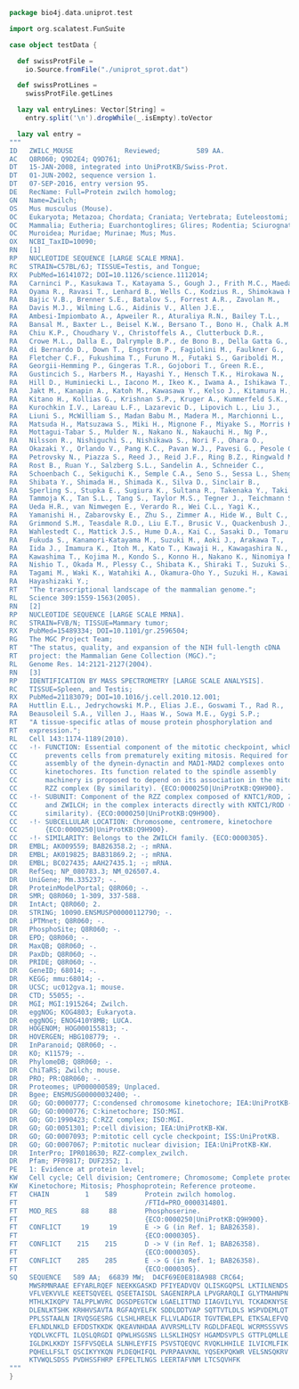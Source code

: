 
```scala
package bio4j.data.uniprot.test

import org.scalatest.FunSuite

case object testData {

  def swissProtFile =
    io.Source.fromFile("./uniprot_sprot.dat")

  def swissProtLines =
    swissProtFile.getLines

  lazy val entryLines: Vector[String] =
    entry.split('\n').dropWhile(_.isEmpty).toVector

  lazy val entry =
"""
ID   ZWILC_MOUSE             Reviewed;         589 AA.
AC   Q8R060; Q9D2E4; Q9D761;
DT   15-JAN-2008, integrated into UniProtKB/Swiss-Prot.
DT   01-JUN-2002, sequence version 1.
DT   07-SEP-2016, entry version 95.
DE   RecName: Full=Protein zwilch homolog;
GN   Name=Zwilch;
OS   Mus musculus (Mouse).
OC   Eukaryota; Metazoa; Chordata; Craniata; Vertebrata; Euteleostomi;
OC   Mammalia; Eutheria; Euarchontoglires; Glires; Rodentia; Sciurognathi;
OC   Muroidea; Muridae; Murinae; Mus; Mus.
OX   NCBI_TaxID=10090;
RN   [1]
RP   NUCLEOTIDE SEQUENCE [LARGE SCALE MRNA].
RC   STRAIN=C57BL/6J; TISSUE=Testis, and Tongue;
RX   PubMed=16141072; DOI=10.1126/science.1112014;
RA   Carninci P., Kasukawa T., Katayama S., Gough J., Frith M.C., Maeda N.,
RA   Oyama R., Ravasi T., Lenhard B., Wells C., Kodzius R., Shimokawa K.,
RA   Bajic V.B., Brenner S.E., Batalov S., Forrest A.R., Zavolan M.,
RA   Davis M.J., Wilming L.G., Aidinis V., Allen J.E.,
RA   Ambesi-Impiombato A., Apweiler R., Aturaliya R.N., Bailey T.L.,
RA   Bansal M., Baxter L., Beisel K.W., Bersano T., Bono H., Chalk A.M.,
RA   Chiu K.P., Choudhary V., Christoffels A., Clutterbuck D.R.,
RA   Crowe M.L., Dalla E., Dalrymple B.P., de Bono B., Della Gatta G.,
RA   di Bernardo D., Down T., Engstrom P., Fagiolini M., Faulkner G.,
RA   Fletcher C.F., Fukushima T., Furuno M., Futaki S., Gariboldi M.,
RA   Georgii-Hemming P., Gingeras T.R., Gojobori T., Green R.E.,
RA   Gustincich S., Harbers M., Hayashi Y., Hensch T.K., Hirokawa N.,
RA   Hill D., Huminiecki L., Iacono M., Ikeo K., Iwama A., Ishikawa T.,
RA   Jakt M., Kanapin A., Katoh M., Kawasawa Y., Kelso J., Kitamura H.,
RA   Kitano H., Kollias G., Krishnan S.P., Kruger A., Kummerfeld S.K.,
RA   Kurochkin I.V., Lareau L.F., Lazarevic D., Lipovich L., Liu J.,
RA   Liuni S., McWilliam S., Madan Babu M., Madera M., Marchionni L.,
RA   Matsuda H., Matsuzawa S., Miki H., Mignone F., Miyake S., Morris K.,
RA   Mottagui-Tabar S., Mulder N., Nakano N., Nakauchi H., Ng P.,
RA   Nilsson R., Nishiguchi S., Nishikawa S., Nori F., Ohara O.,
RA   Okazaki Y., Orlando V., Pang K.C., Pavan W.J., Pavesi G., Pesole G.,
RA   Petrovsky N., Piazza S., Reed J., Reid J.F., Ring B.Z., Ringwald M.,
RA   Rost B., Ruan Y., Salzberg S.L., Sandelin A., Schneider C.,
RA   Schoenbach C., Sekiguchi K., Semple C.A., Seno S., Sessa L., Sheng Y.,
RA   Shibata Y., Shimada H., Shimada K., Silva D., Sinclair B.,
RA   Sperling S., Stupka E., Sugiura K., Sultana R., Takenaka Y., Taki K.,
RA   Tammoja K., Tan S.L., Tang S., Taylor M.S., Tegner J., Teichmann S.A.,
RA   Ueda H.R., van Nimwegen E., Verardo R., Wei C.L., Yagi K.,
RA   Yamanishi H., Zabarovsky E., Zhu S., Zimmer A., Hide W., Bult C.,
RA   Grimmond S.M., Teasdale R.D., Liu E.T., Brusic V., Quackenbush J.,
RA   Wahlestedt C., Mattick J.S., Hume D.A., Kai C., Sasaki D., Tomaru Y.,
RA   Fukuda S., Kanamori-Katayama M., Suzuki M., Aoki J., Arakawa T.,
RA   Iida J., Imamura K., Itoh M., Kato T., Kawaji H., Kawagashira N.,
RA   Kawashima T., Kojima M., Kondo S., Konno H., Nakano K., Ninomiya N.,
RA   Nishio T., Okada M., Plessy C., Shibata K., Shiraki T., Suzuki S.,
RA   Tagami M., Waki K., Watahiki A., Okamura-Oho Y., Suzuki H., Kawai J.,
RA   Hayashizaki Y.;
RT   "The transcriptional landscape of the mammalian genome.";
RL   Science 309:1559-1563(2005).
RN   [2]
RP   NUCLEOTIDE SEQUENCE [LARGE SCALE MRNA].
RC   STRAIN=FVB/N; TISSUE=Mammary tumor;
RX   PubMed=15489334; DOI=10.1101/gr.2596504;
RG   The MGC Project Team;
RT   "The status, quality, and expansion of the NIH full-length cDNA
RT   project: the Mammalian Gene Collection (MGC).";
RL   Genome Res. 14:2121-2127(2004).
RN   [3]
RP   IDENTIFICATION BY MASS SPECTROMETRY [LARGE SCALE ANALYSIS].
RC   TISSUE=Spleen, and Testis;
RX   PubMed=21183079; DOI=10.1016/j.cell.2010.12.001;
RA   Huttlin E.L., Jedrychowski M.P., Elias J.E., Goswami T., Rad R.,
RA   Beausoleil S.A., Villen J., Haas W., Sowa M.E., Gygi S.P.;
RT   "A tissue-specific atlas of mouse protein phosphorylation and
RT   expression.";
RL   Cell 143:1174-1189(2010).
CC   -!- FUNCTION: Essential component of the mitotic checkpoint, which
CC       prevents cells from prematurely exiting mitosis. Required for the
CC       assembly of the dynein-dynactin and MAD1-MAD2 complexes onto
CC       kinetochores. Its function related to the spindle assembly
CC       machinery is proposed to depend on its association in the mitotic
CC       RZZ complex (By similarity). {ECO:0000250|UniProtKB:Q9H900}.
CC   -!- SUBUNIT: Component of the RZZ complex composed of KNTC1/ROD, ZW10
CC       and ZWILCH; in the complex interacts directly with KNTC1/ROD (By
CC       similarity). {ECO:0000250|UniProtKB:Q9H900}.
CC   -!- SUBCELLULAR LOCATION: Chromosome, centromere, kinetochore
CC       {ECO:0000250|UniProtKB:Q9H900}.
CC   -!- SIMILARITY: Belongs to the ZWILCH family. {ECO:0000305}.
DR   EMBL; AK009559; BAB26358.2; -; mRNA.
DR   EMBL; AK019825; BAB31869.2; -; mRNA.
DR   EMBL; BC027435; AAH27435.1; -; mRNA.
DR   RefSeq; NP_080783.3; NM_026507.4.
DR   UniGene; Mm.335237; -.
DR   ProteinModelPortal; Q8R060; -.
DR   SMR; Q8R060; 1-309, 337-588.
DR   IntAct; Q8R060; 2.
DR   STRING; 10090.ENSMUSP00000112790; -.
DR   iPTMnet; Q8R060; -.
DR   PhosphoSite; Q8R060; -.
DR   EPD; Q8R060; -.
DR   MaxQB; Q8R060; -.
DR   PaxDb; Q8R060; -.
DR   PRIDE; Q8R060; -.
DR   GeneID; 68014; -.
DR   KEGG; mmu:68014; -.
DR   UCSC; uc012gva.1; mouse.
DR   CTD; 55055; -.
DR   MGI; MGI:1915264; Zwilch.
DR   eggNOG; KOG4803; Eukaryota.
DR   eggNOG; ENOG410Y8MB; LUCA.
DR   HOGENOM; HOG000155813; -.
DR   HOVERGEN; HBG108779; -.
DR   InParanoid; Q8R060; -.
DR   KO; K11579; -.
DR   PhylomeDB; Q8R060; -.
DR   ChiTaRS; Zwilch; mouse.
DR   PRO; PR:Q8R060; -.
DR   Proteomes; UP000000589; Unplaced.
DR   Bgee; ENSMUSG00000032400; -.
DR   GO; GO:0000777; C:condensed chromosome kinetochore; IEA:UniProtKB-SubCell.
DR   GO; GO:0000776; C:kinetochore; ISO:MGI.
DR   GO; GO:1990423; C:RZZ complex; ISO:MGI.
DR   GO; GO:0051301; P:cell division; IEA:UniProtKB-KW.
DR   GO; GO:0007093; P:mitotic cell cycle checkpoint; ISS:UniProtKB.
DR   GO; GO:0007067; P:mitotic nuclear division; IEA:UniProtKB-KW.
DR   InterPro; IPR018630; RZZ-complex_zwilch.
DR   Pfam; PF09817; DUF2352; 1.
PE   1: Evidence at protein level;
KW   Cell cycle; Cell division; Centromere; Chromosome; Complete proteome;
KW   Kinetochore; Mitosis; Phosphoprotein; Reference proteome.
FT   CHAIN         1    589       Protein zwilch homolog.
FT                                /FTId=PRO_0000314801.
FT   MOD_RES      88     88       Phosphoserine.
FT                                {ECO:0000250|UniProtKB:Q9H900}.
FT   CONFLICT     19     19       E -> G (in Ref. 1; BAB26358).
FT                                {ECO:0000305}.
FT   CONFLICT    215    215       D -> V (in Ref. 1; BAB26358).
FT                                {ECO:0000305}.
FT   CONFLICT    285    285       E -> G (in Ref. 1; BAB26358).
FT                                {ECO:0000305}.
SQ   SEQUENCE   589 AA;  66839 MW;  D4CF69E0E818A988 CRC64;
     MWSRMNRAAE EFYARLRQEF NEEKKGASKD PFIYEADVQV QLISKGQPSL LKTILNENDS
     VFLVEKVVLE KEETSQVEEL QSEETAISDL SAGENIRPLA LPVGRARQLI GLYTMAHNPN
     MTHLKIKQPV TALPPLWVRC DGSDPEGTCW LGAELITTND IIAGVILYVL TCKADKNYSE
     DLENLKTSHK KRHHVSAVTA RGFAQYELFK SDDLDDTVAP SQTTVTLDLS WSPVDEMLQT
     PPLSSTAALN IRVQSGESRG CLSHLHRELK FLLVLADGIR TGVTEWLEPL ETKSALEFVQ
     EFLNDLNKLD EFDDSTKKDK QKEAVNHDAA AVVRSMLLTV RGDLDFAEQL WCRMSSSVVS
     YQDLVKCFTL ILQSLQRGDI QPWLHSGSNS LLSKLIHQSY HGAMDSVPLS GTTPLQMLLE
     IGLDKLKKDY ISFFVSQELA SLNHLEYFIS PSVSTQEQVC RVQKLHHILE ILVICMLFIK
     PQHELLFSLT QSCIKYYKQN PLDEQHIFQL PVRPAAVKNL YQSEKPQKWR VELSNSQKRV
     KTVWQLSDSS PVDHSSFHRP EFPELTLNGS LEERTAFVNM LTCSQVHFK
"""
}

```




[test/scala/lines.scala]: lines.scala.md
[test/scala/testData.scala]: testData.scala.md
[test/scala/FlatFileEntry.scala]: FlatFileEntry.scala.md
[test/scala/EntryParsingSpeed.scala]: EntryParsingSpeed.scala.md
[test/scala/FileReadSpeed.scala]: FileReadSpeed.scala.md
[test/scala/SeqOps.scala]: SeqOps.scala.md
[main/scala/entry.scala]: ../../main/scala/entry.scala.md
[main/scala/flat/SequenceData.scala]: ../../main/scala/flat/SequenceData.scala.md
[main/scala/flat/KW.scala]: ../../main/scala/flat/KW.scala.md
[main/scala/flat/ID.scala]: ../../main/scala/flat/ID.scala.md
[main/scala/flat/RC.scala]: ../../main/scala/flat/RC.scala.md
[main/scala/flat/DT.scala]: ../../main/scala/flat/DT.scala.md
[main/scala/flat/Entry.scala]: ../../main/scala/flat/Entry.scala.md
[main/scala/flat/GN.scala]: ../../main/scala/flat/GN.scala.md
[main/scala/flat/parsers.scala]: ../../main/scala/flat/parsers.scala.md
[main/scala/flat/RG.scala]: ../../main/scala/flat/RG.scala.md
[main/scala/flat/DR.scala]: ../../main/scala/flat/DR.scala.md
[main/scala/flat/OG.scala]: ../../main/scala/flat/OG.scala.md
[main/scala/flat/RL.scala]: ../../main/scala/flat/RL.scala.md
[main/scala/flat/SQ.scala]: ../../main/scala/flat/SQ.scala.md
[main/scala/flat/PE.scala]: ../../main/scala/flat/PE.scala.md
[main/scala/flat/OS.scala]: ../../main/scala/flat/OS.scala.md
[main/scala/flat/CC.scala]: ../../main/scala/flat/CC.scala.md
[main/scala/flat/OX.scala]: ../../main/scala/flat/OX.scala.md
[main/scala/flat/OH.scala]: ../../main/scala/flat/OH.scala.md
[main/scala/flat/RN.scala]: ../../main/scala/flat/RN.scala.md
[main/scala/flat/DE.scala]: ../../main/scala/flat/DE.scala.md
[main/scala/flat/RA.scala]: ../../main/scala/flat/RA.scala.md
[main/scala/flat/RX.scala]: ../../main/scala/flat/RX.scala.md
[main/scala/flat/FT.scala]: ../../main/scala/flat/FT.scala.md
[main/scala/flat/AC.scala]: ../../main/scala/flat/AC.scala.md
[main/scala/flat/RP.scala]: ../../main/scala/flat/RP.scala.md
[main/scala/flat/lineTypes.scala]: ../../main/scala/flat/lineTypes.scala.md
[main/scala/flat/RT.scala]: ../../main/scala/flat/RT.scala.md
[main/scala/seqOps.scala]: ../../main/scala/seqOps.scala.md